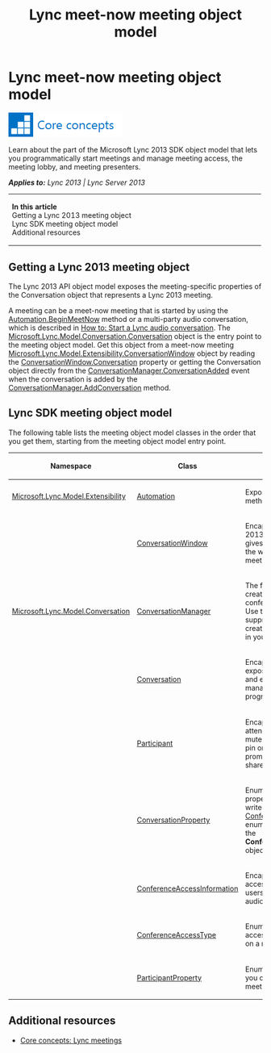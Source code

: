 ﻿---
title: Lync meet-now meeting object model
TOCTitle: Lync meet-now meeting object model
ms:assetid: 9266704b-1bd4-43e5-9b89-dffda681f638
ms:mtpsurl: https://msdn.microsoft.com/en-us/library/JJ933116(v=office.15)
ms:contentKeyID: 50877249
ms.date: 07/24/2014
mtps_version: v=office.15
---

# Lync meet-now meeting object model

![Core concepts](images/JJ933133.mod_icon_CoreConcepts_long(Office.15).png "Core concepts")

Learn about the part of the Microsoft Lync 2013 SDK object model that lets you programmatically start meetings and manage meeting access, the meeting lobby, and meeting presenters.


_**Applies to:** Lync 2013 | Lync Server 2013_

<table>
<colgroup>
<col style="width: 50%" />
<col style="width: 50%" />
</colgroup>
<tbody>
<tr class="odd">
<td><p><strong>In this article</strong><br />
Getting a Lync 2013 meeting object<br />
Lync SDK meeting object model<br />
Additional resources</p></td>
<td><p></p></td>
</tr>
</tbody>
</table>


## Getting a Lync 2013 meeting object

The Lync 2013 API object model exposes the meeting-specific properties of the Conversation object that represents a Lync 2013 meeting.

A meeting can be a meet-now meeting that is started by using the [Automation.BeginMeetNow](automation-beginmeetnow-method-microsoft-lync-model-extensibility_2.md) method or a multi-party audio conversation, which is described in [How to: Start a Lync audio conversation](how-to-start-a-lync-audio-conversation.md). The [Microsoft.Lync.Model.Conversation.Conversation](conversation-class-microsoft-lync-model-conversation_2.md) object is the entry point to the meeting object model. Get this object from a meet-now meeting [Microsoft.Lync.Model.Extensibility.ConversationWindow](conversationwindow-class-microsoft-lync-model-extensibility_2.md) object by reading the [ConversationWindow.Conversation](conversationwindow-conversation-property-microsoft-lync-model-extensibility_2.md) property or getting the Conversation object directly from the [ConversationManager.ConversationAdded](conversationmanager-conversationadded-event-microsoft-lync-model-conversation_2.md) event when the conversation is added by the [ConversationManager.AddConversation](conversationmanager-addconversation-method-microsoft-lync-model-conversation_2.md) method.

## Lync SDK meeting object model

The following table lists the meeting object model classes in the order that you get them, starting from the meeting object model entry point.

<table>
<colgroup>
<col style="width: 33%" />
<col style="width: 33%" />
<col style="width: 33%" />
</colgroup>
<thead>
<tr class="header">
<th><p>Namespace</p></th>
<th><p>Class</p></th>
<th><p>Purpose</p></th>
</tr>
</thead>
<tbody>
<tr class="odd">
<td><p><a href="microsoft-lync-model-extensibility-namespace_2.md">Microsoft.Lync.Model.Extensibility</a></p></td>
<td><p><a href="automation-class-microsoft-lync-model-extensibility_2.md">Automation</a></p></td>
<td><p>Exposes the <a href="automation-beginmeetnow-method-microsoft-lync-model-extensibility_2.md">BeginMeetNow</a> method.</p></td>
</tr>
<tr class="even">
<td><p></p></td>
<td><p><a href="conversationwindow-class-microsoft-lync-model-extensibility_2.md">ConversationWindow</a></p></td>
<td><p>Encapsulates a meeting Lync 2013 conversation window and gives programmatic access to the window and underlying meeting <a href="conversation-class-microsoft-lync-model-conversation_2.md">Conversation</a> object.</p></td>
</tr>
<tr class="odd">
<td><p><a href="microsoft-lync-model-conversation-namespace_2.md">Microsoft.Lync.Model.Conversation</a></p></td>
<td><p><a href="conversationmanager-class-microsoft-lync-model-conversation_2.md">ConversationManager</a></p></td>
<td><p>The factory object used to create a new multi-party audio conference programmatically. Use this factory when in UI suppression mode and you are creating a complete meeting UI in your application.</p></td>
</tr>
<tr class="even">
<td><p></p></td>
<td><p><a href="conversation-class-microsoft-lync-model-conversation_2.md">Conversation</a></p></td>
<td><p>Encapsulates the meeting and exposes methods, properties, and events that you use to manage the meeting programmatically.</p></td>
</tr>
<tr class="odd">
<td><p></p></td>
<td><p><a href="participant-class-microsoft-lync-model-conversation_2.md">Participant</a></p></td>
<td><p>Encapsulates a meeting attendee. Use this object to mute and unmute a participant, pin or lock participant video, promote or demote, or offer shared resource control.</p></td>
</tr>
<tr class="even">
<td><p></p></td>
<td><p><a href="conversationproperty-enumeration-microsoft-lync-model-conversation_2.md">ConversationProperty</a></p></td>
<td><p>Enumerates the meeting properties that you can read or write to. The <a href="https://msdn.microsoft.com/en-us/library/gg253352(v=office.15)">ConferenceAccessInformation</a> enumerator is used to return the <strong>ConferenceAccessInformation</strong> object.</p></td>
</tr>
<tr class="odd">
<td><p></p></td>
<td><p><a href="conferenceaccessinformation-class-microsoft-lync-model-conversation_2.md">ConferenceAccessInformation</a></p></td>
<td><p>Encapsulates the meeting access key that you send to users who will &quot;dial in&quot; to an audio conference meeting.</p></td>
</tr>
<tr class="even">
<td><p></p></td>
<td><p><a href="conferenceaccesstype-enumeration-microsoft-lync-model-conversation_2.md">ConferenceAccessType</a></p></td>
<td><p>Enumerates the conference access rules that you can set on a meeting.</p></td>
</tr>
<tr class="odd">
<td><p></p></td>
<td><p><a href="participantproperty-enumeration-microsoft-lync-model-conversation_2.md">ParticipantProperty</a></p></td>
<td><p>Enumerates the properties that you can read or write for a meeting participant.</p></td>
</tr>
</tbody>
</table>


## Additional resources

  - [Core concepts: Lync meetings](core-concepts-lync-meetings.md)

